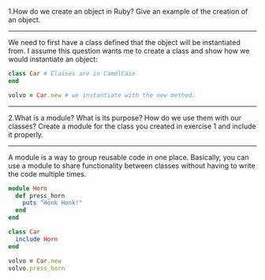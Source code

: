 1.How do we create an object in Ruby? Give an example of the creation of an object.

---

We need to first have a class defined that the object will be instantiated from. I assume this question wants me to create a class and show how we would instantiate an object:

```ruby
class Car # Classes are in CamelCase
end

volvo = Car.new # we instantiate with the new method.
```
---

2.What is a module? What is its purpose? How do we use them with our classes? Create a module for the class you created in exercise 1 and include it properly.

---

A module is a way to group reusable code in one place. Basically, you can use a module to share functionality between classes without having to write the code multiple times.

```ruby
module Horn
  def press_horn
    puts "Honk Honk!"
  end
end

class Car
  include Horn
end

volvo = Car.new
volvo.press_horn

```
